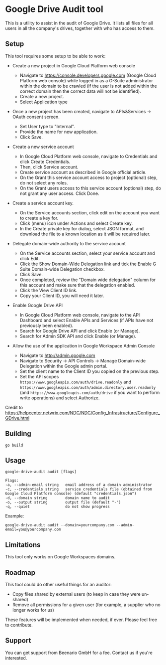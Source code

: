 # Google Drive Audit tool

This is a utility to assist in the audit of Google Drive. 
It lists all files for all users in all the company's drives, together with who has access to them.

## Setup
This tool requires some setup to be able to work:

* Create a new project in Google Cloud Platform web console
  * Navigate to https://console.developers.google.com (Google Cloud Platform web console) while logged in as a G-Suite administrator within the domain to be crawled (if the user is not added within the correct domain then the correct data will not be identified).
  * Create a new project.
  * Select Application type

* Once a new project has been created, navigate to APIs&Services → OAuth consent screen.
  * Set User type to "Internal".
  * Provide the name for new application.
  * Click Save.

* Create a new service account
  * In Google Cloud Platform web console, navigate to Credentials and click Create Credentials.
  * Then, click Service account.
  * Create service account as described in Google official article.
  * On the Grant this service account access to project (optional) step, do not select any roles.
  * On the Grant users access to this service account (optional) step, do not grant any user access. Click Done.

* Create a service account key.
  * On the Service accounts section, click edit on the account you want to create a key for.
  * Click (menu) icon under Actions and select Create key.
  * In the Create private key for <Service account name> dialog, select JSON format, and download the file to a known location as it will be required later.

* Delegate domain-wide authority to the service account
  * On the Service accounts section, select your service account and click Edit.
  * Click the Show Domain-Wide Delegation link and tick the Enable G Suite Domain-wide Delegation checkbox.
  * Click Save.
  * Once completed, review the "Domain wide delegation" column for this account and make sure that the delegation enabled.
  * Click the View Client ID link.
  * Copy your Client ID, you will need it later.

* Enable Google Drive API
  * In Google Cloud Platform web console, navigate to the API Dashboard and select Enable APIs and Services (if APIs have not previously been enabled).
  * Search for Google Drive API and click Enable (or Manage).
  * Search for Admin SDK API and click Enable (or Manage).

* Allow the use of the application in Google Workspace Admin Console
  * Navigate to http://admin.google.com
  * Navigate to Security → API Controls → Manage Domain-wide Delegation within the Google admin portal.
  * Set the client name to the Client ID you copied on the previous step.
  * Set the API scopes `https://www.googleapis.com/auth/drive.readonly` 
    and `https://www.googleapis.com/auth/admin.directory.user.readonly`
    (and `https://www.googleapis.com/auth/drive` if you want to perform write operations)
    and select Authorize.

Credit to https://helpcenter.netwrix.com/NDC/NDC/Config_Infrastructure/Configure_GDrive.html

## Building

```
go build
```

## Usage

```
google-drive-audit audit [flags]

Flags:
-a, --admin-email string   email address of a domain administrator
-c, --credentials string   service credentials file (obtained from Google Cloud Platform console) (default "credentials.json")
-d, --domain string        domain name to audit
-o, --output string        output file (default "-")
-q, --quiet                do not show progress
```

Example:

    google-drive-audit audit --domain=yourcompany.com --admin-email=you@yourcompany.com

## Limitations

This tool only works on Google Workspaces domains.

## Roadmap

This tool could do other useful things for an auditor:

* Copy files shared by external users (to keep in case they were un-shared)
* Remove all permissions for a given user (for example, a supplier who no longer works for us)

These features will be implemented when needed, if ever. Please feel free to contribute.


## Support

You can get support from Beenario GmbH for a fee. Contact us if you're interested.